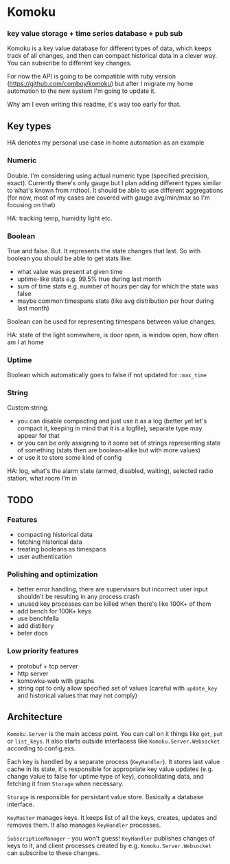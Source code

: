 # Komoku

### key value storage + time series database + pub sub

Komoku is a key value database for different types of data, which keeps track of all changes, and then can compact historical data in a clever way. You can subscribe to different key changes.

For now the API is going to be compatible with ruby version (https://github.com/comboy/komoku) but after I migrate my home automation to the new system I'm going to update it.

Why am I even writing this readme, it's way too early for that.

## Key types

HA denotes my personal use case in home automation as an example

### Numeric

Double. I'm considering using actual numeric type (specified precision, exact). Currently there's only gauge but I plan adding different types similar to what's known from rrdtool. It should be able to use different aggregations (for now, most of my cases are covered with gauge avg/min/max so I'm focusing on that)

HA: tracking temp, humidity light etc.

### Boolean

True and false. But. It represents the state changes that last. So with boolean you should be able to get stats like:

* what value was present at given time
* uptime-like stats e.g. 99.5% true during last month
* sum of time stats e.g. number of hours per day for which the state was false
* maybe common timespans stats (like avg distribution per hour during last month)

Boolean can be used for representing timespans between value changes.

HA: state of the light somewhere, is door open, is window open, how often am I at home

### Uptime

Boolean which automatically goes to false if not updated for `:max_time`

### String

Custom string.

* you can disable compacting and just use it as a log (better yet let's compact it, keeping in mind that it is a logfile), separate type may appear for that
* or you can be only assigning to it some set of strings representing state of something (stats then are boolean-alike but with more values)
* or use it to store some kind of config

HA: log, what's the alarm state (armed, disabled, waiting), selected radio station, what room I'm in

## TODO

### Features

* compacting historical data
* fetching historical data
* treating booleans as timespans
* user authentication

### Polishing and optimization

* better error handling, there are supervisors but incorrect user input shouldn't be resulting in any process crash
* unused key processes can be killed when there's like 100K+ of them
* add bench for 100K+ keys
* use benchfella
* add distillery
* beter docs

### Low priority features

* protobuf + tcp server
* http server
* komowku-web with graphs
* string opt to only allow specified set of values (careful with `update_key` and historical values that may not comply)

## Architecture

`Komoku.Server` is the main access point. You can call on it things like `get`, `put` or `list_keys`. It also starts outside interfacess like `Komoku.Server.Websocket` according to config.exs. 

Each key is handled by a separate process (`KeyHandler`). It stores last value cache in its state, it's responsible for appropriate key value updates (e.g. change value to false for uptime type of key), consolidating data, and fetching it from `Storage` when necessary.

`Storage` is responsible for persistant value store. Basically a database interface.

`KeyMaster` manages keys. It keeps list of all the keys, creates, updates and removes them. It also manages `KeyHandler` processes.

`SubscriptionManager` - you won't guess! `KeyHandler` publishes changes of keys to it, and client processes created by e.g. `Komoku.Server.Websocket` can subscribe to these changes. 

